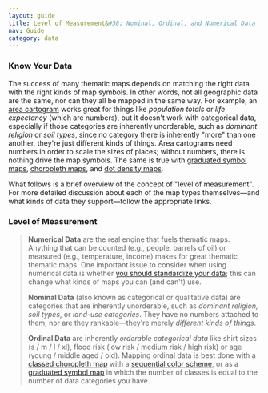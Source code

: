 ```yaml
---
layout: guide
title: Level of Measurement&#58; Nominal, Ordinal, and Numerical Data
nav: Guide
category: data
---
```


### Know Your Data

The success of many thematic maps depends on matching the right data with the right kinds of map symbols. In other words, not all geographic data are the same, nor can they all be mapped in the same way. For example, an [area cartogram](../cartograms) works great for things like _population totals_ or _life expectancy_ (which are numbers), but it doesn't work with categorical data, especially if those categories are inherently unorderable, such as _dominant religion_ or _soil types_, since no category there is inherently "more" than one another, they're just different kinds of things. Area cartograms need numbers in order to scale the sizes of places; without numbers, there is nothing drive the map symbols. The same is true with [graduated symbol maps](../proportional_symbols), [choropleth maps](../choropleth), and [dot density maps](../dot_density).

What follows is a brief overview of the concept of "level of measurement". For more detailed discussion about each of the map types themselves—and what kinds of data they support—follow the appropriate links.

### Level of Measurement

> **Numerical Data** are the real engine that fuels thematic maps. Anything that can be counted (e.g., people, barrels of oil) or measured (e.g., temperature, income) makes for great thematic thematic maps. One important issue to consider when using numerical data is whether [you should standardize your data](../standardize); this can change what kinds of maps you can (and can't) use.
> 
> **Nominal Data** (also known as categorical or qualitative data) are categories that are inherently unorderable, such as _dominant religion, soil types_, or _land-use categories_. They have no numbers attached to them, nor are they rankable—they're merely _different kinds of things_.
> 
> **Ordinal Data** are inherently _orderable categorical data_ like shirt sizes (s / m / l / xl), flood risk (low risk / medium risk / high risk) or age (young / middle aged / old). Mapping ordinal data is best done with a [classed choropleth map](../choropleth) with a [sequential color scheme](../color_schemes), or as a [graduated symbol map](../proportional_symbols) in which the number of classes is equal to the number of data categories you have.
